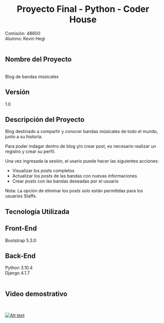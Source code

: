 <h1 align="center"> Proyecto Final - Python - Coder House </h1>
Comisión: 48600
<br>
Alumno: Kevin Hegi
<br>
<br>
<h2>Nombre del Proyecto </h2>
<br>
Blog de bandas músicales
<br>
<h2>Versión</h2>
1.0
<br>

<h2>Descripción del Proyecto</h2>
Blog destinado a compartir y conocer bandas músicales de todo el mundo, junto a su historia.

Para poder indagar dentro de blog y/o crear post, es necesario realizar un registro y crear su perfil.

Una vez ingresada la sesión, el usario puede hacer las siguientes acciones:

* Visualizar los posts completos
* Actualizar los posts de las bandas con nuevas informaciones
* Crear posts con las bandas deseadas por el usuario

Nota: La opción de eliminar los posts solo están permitidas para los usuarios Staffs.

<h2>Tecnología Utilizada</h2>
<h2>Front-End</h2>
Bootstrap 5.3.0
<br>
<h2>Back-End</h2>
Python 3.10.4
<br>
Django 4.1.7
<br>
<br>
<h2>Video demostrativo</h2>
<br>

[![Alt text](https://img.youtube.com/vi/uYW7hZAsekw/0.jpg)](https://www.youtube.com/watch?v=uYW7hZAsekw)
